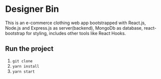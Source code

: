 # Designer Bin

This is an e-commerce clothing web app bootstrapped with React.js, Node.js and Express.js as server(backend), MongoDb as database, react-bootstrap for styling, includes other tools like React Hooks.

## Run the project

1. `git clone`
2. `yarn install`
3. `yarn start`

